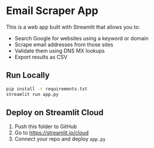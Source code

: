 # Email Scraper App

This is a web app built with Streamlit that allows you to:
- Search Google for websites using a keyword or domain
- Scrape email addresses from those sites
- Validate them using DNS MX lookups
- Export results as CSV

## Run Locally

```bash
pip install -r requirements.txt
streamlit run app.py
```

## Deploy on Streamlit Cloud

1. Push this folder to GitHub
2. Go to https://streamlit.io/cloud
3. Connect your repo and deploy `app.py`

